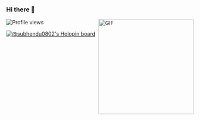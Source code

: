 ### Hi there 👋
<img align="right" alt="GIF" height="256px" src="https://i.imgur.com/q0jR0sv.gif"/>![Profile views](https://gpvc.arturio.dev/Hiroto77)

<!--
**Subhendu0802/Subhendu0802** is a ✨ _special_ ✨ repository because its `README.md` (this file) appears on your GitHub profile.

Here are some ideas to get you started:

- 🔭 I’m currently working on ...
- 🌱 I’m currently learning ...
- 👯 I’m looking to collaborate on ...
- 🤔 I’m looking for help with ...
- 💬 Ask me about ...
- 📫 How to reach me: ...
- 😄 Pronouns: ...
- ⚡ Fun fact: ...
-->

[![@subhendu0802's Holopin board](https://holopin.me/subhendu0802)](https://holopin.io/@subhendu0802)

